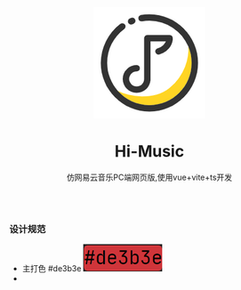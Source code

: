 <div align="center">
    <img width="200px" height="200px" src="./public/logo.png" />
    <h1>Hi-Music</h1>
    <p>仿网易云音乐PC端网页版,使用vue+vite+ts开发</p>
</div>

<br />
<br />

### 设计规范
- 主打色 #de3b3e  ![#de3b3e](./public/docs/main-color.png)
- 